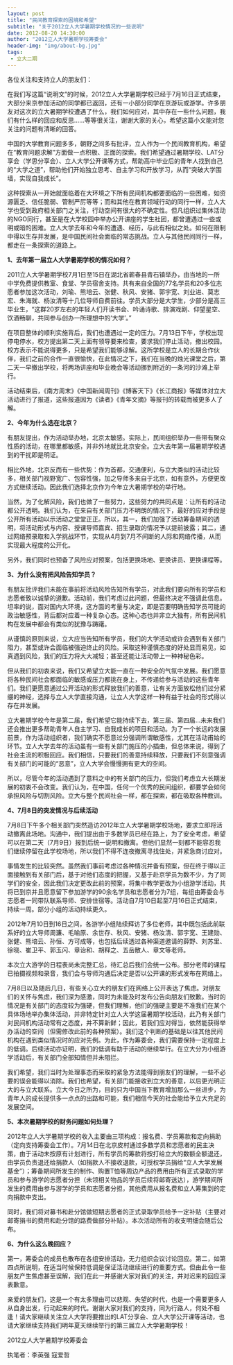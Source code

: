 ```yaml
---
layout: post
title: "民间教育探索的困境和希望"
subtitle: "关于2012立人大学暑期学校情况的一些说明"
date: 2012-08-20 14:30:00
author: "2012立人大学暑期学校筹委会"
header-img: "img/about-bg.jpg"
tags:
 - 立大二期
---
```


各位关注和支持立人的朋友们：

在我们写这篇“说明文”的时候，2012立人大学暑期学校已经于7月16日正式结束，大部分来京参加活动的同学都已返回，还有一小部分同学在京游玩或游学。许多朋友对这次的立大暑期学校遭遇了什么，我们如何应对，其中存在一些什么问题，我们有什么样的回应和反思……等等很关注，谢谢大家的关心，希望这篇小文能对您关注的问题有清晰的回答。

中国的大学教育问题多多，朝野之间多有批评，立人作为一个民间教育机构，希望在“教育问题求解”方面做一点积极、正面的探索。我们希望通过暑期学校、LAT分享会（学思分享会）、立人大学公开课等方式，帮助高中毕业后的青年人找到自己的“大学之道”，帮助他们开始独立思考、自主学习和开放学习，从而“突破大学围墙，实现自我成长”。

这种探索从一开始就面临着在大环境之下所有民间机构都要面临的一些困难，如资源匮乏、信任脆弱、管制严厉等等；而和其他在教育领域行动的同行一样，立人大学也受到政府相关部门之关注，行动空间有很大的不确定性。但凡组织过集体活动的NGO同行，甚至是在大学校园中举办公开讲座的学生社团，都曾遭遇过一些或明或暗的困难。立人大学去年和今年的遭遇、经历，与此有相似之处。如何在限制中得以生存并发展，是中国民间社会面临的常态挑战。立人与其他民间同行一样，都走在一条探索的道路上。

**1、去年第一届立人大学暑期学校的情况如何？**

2011立人大学暑期学校7月1日至15日在湖北省蕲春县青石镇举办，由当地的一所中学免费提供教室、食堂、学员宿舍支持。共有来自全国的77名学员和20多位志愿者参加这次活动，刘瑜、熊培云、张健、秋风、安猪、郭宇宽、刘业进、莫志宏、朱海就、杨汝清等十几位导师自费前往。学员大部分是大学生，少部分是高三毕业生，“这群20岁左右的年轻人们开读书会、吟诵诗歌、排演戏剧、仰望星空、饮酒畅聊，共同参与创办一所理想中的‘大学’。”

在项目整体的顺利实施背后，我们也遭遇过一定的压力。7月13日下午，学校出现停电停水，校方提出第二天上面有领导要来检查，要求我们停止活动，撤出校园。校方表示不能说得更多，只是希望我们能够谅解。这所学校是立人的长期合作伙伴，我们之前的合作一直很愉快，在此情况之下，我们在当晚的烛光课堂之后，第二天一早撤出学校，将两场讲座和毕业晚会等活动挪到附近的一条河的沙滩上举行。

活动结束后，《南方周末》《中国新闻周刊》《博客天下》《长江商报》等媒体对立大活动进行了报道，这些报道因为《读者》《青年文摘》等报刊的转载而被更多人了解。

**2、今年为什么选在北京？**

有朋友提出，作为活动举办地，北京太敏感。实际上，民间组织举办一些带有聚众性质的活动，在哪里都敏感，并非外地就比北京安全。立大去年第一届暑期学校遇到的干扰即是明证。

相比外地，北京反而有一些优势：作为首都，交通便利，与立大类似的活动比较多，相关部门视野宽广、包容性强，加之导师多来自于北京，如有意外，方便更改方式继续活动。因此我们选择北京作为今年立大暑期学校的举行地。

当然，为了化解风险，我们也做了一些努力，这些努力的共同点是：让所有的活动都公开透明。我们认为，在来自有关部门压力不明朗的情况下，最好的应对手段是公开所有活动以示活动之堂堂正正。所以，其一，我们加强了活动筹备期间的透明，将活动形式与内容、授课导师嘉宾、招生录取的情况予以提前披露；其二，通过网络预录取和入学挑战环节，实现从4月到7月不间断的人际和网络传播，从而实现最大程度的公开化。

另外，我们同时也预备了风险应对预案，包括更换场地、更换讲员、更换课程等。

**3、为什么没有把风险告知学员？**

有朋友批评我们未能在事前将活动风险告知所有学员，对此我们要向所有的学员和志愿者致以诚挚的道歉。活动前，我们考虑过此问题，但最终决定不强调此信息。坦率的说，面对国内大环境，这方面的考量与决定，即是否要明确告知学员可能的政治敏感性，背后都对应着一种复杂心态。这种心态也并非立大独有，所有民间机构在发展中都会有类似的犹豫与踌躇。

从谨慎的原则来说，立大应当告知所有学员，我们的大学活动或许会遇到有关部门阻力，甚至或许会面临被强迫终止的风险。采取这种谨慎态度的好处显而易见，如真遇到风险，我们的压力将大大减轻；甚至还能让活动带上一种神秘色彩。

但从我们的初衷来说，我们又希望立大能一直在一种安全的气氛中发展。我们愿意将各种民间社会都面临的敏感或压力都挑在身上，不传递给参与活动的这些青年们。我们更愿意通过公开活动的形式释放我们的善意，让有关方面放松他们过分紧绷的神经，选择与立人大学直接沟通，让立人大学这样一种有益于社会的形式得以存在并发展。

立大暑期学校今年是第二届，我们希望它能持续下去，第三届、第四届…未来我们还会推出更多帮助青年人自主学习、自我成长的项目和活动。为了一个长远的发展前景，作为活动组织者，我们确实不愿意过分强调所谓敏感性，尤其在活动甫始的环节。立人大学去年的活动虽有一些有关部门施压的小插曲，但总体来说，得到了社会主流的积极回应。我们相信，只要我们的善意持续释放，只要我们不刻意强调有关部门的可能的“恶意”，立人大学会慢慢拥有更大的空间。

所以，尽管今年的活动遇到了意料之中的有关部门的压力，但我们考虑立大长期发展的初衷不会改变。我们认为，在中国，任何一个优秀的民间组织，都要学会如何承担风险与切割风险。立大与整个民间社会一样，都在探索，都在吸取各种教训。

**4、7月8日的突发情况与后续活动**

7月8日下午多个相关部门突然造访2012年立人大学暑期学校场地，要求立即将活动撤离此场地。沟通中，我们提出由于多数学员已经在路上，为了安全考虑，希望可以在第二天（7月9日）报到后统一说明和撤离。但他们显然一刻都不能容忍我们继续停留在此学校场地，所以我们不得不连夜撤离寻找住处，并紧急商讨应对。

事情发生的比较突然。虽然我们事前考虑过各种情况并备有预案，但在终于得以正面接触到有关部门后，基于对他们态度的把握，又基于赴京学员为数不少，为了同学们的安全，因此我们决定更改此前的预案，将集中教学更改为小组游学活动，共将已到京并且愿意留下参加游学的90余名学员和志愿者分为7组，每组由筹委会与志愿者一同带队联系导师、安排住宿等。活动自7月10日起至7月16日正式结束，持续一周。部分小组的活动持续更久。

2012年7月10日到16日之间，各游学小组陆续拜访了多位老师，其中既包括此前联系好的立大导师周濂、毛喻原、余世存、秋风、安猪、杨汝清、郭宇宽、王建勋、张健、熊培云、孙恒、方可成等，也包括后续透过各种渠道邀请的薛野、刘苏里、徐晓、崔卫平、郭玉闪、章诒和、胡释之、五岳散人、章文等老师。

本次立大游学的日程表尚未完整汇总，待汇总后我们会统一公布。部分老师的课程已拍摄视频和录音，我们会与导师沟通后决定是否以公开课的形式发布在网络上。

7月8日以及随后几日，有些关心立大的朋友们在网络上公开表达了焦虑。对朋友们的关怀与焦虑，我们深为感激，同时为未能及时发布公告向朋友们致歉。当时的情况是有关部门的态度较为强硬，但我们理解，他们的强硬主要是不准我们在某个具体场地举办集体活动，并非特定针对立人大学这届暑期学校活动，此乃有关部门对民间机构活动常有之态度，并不算新鲜；因此，若我们应对得当，依然能获得举办活动的空间（但需修改此前的各种预案）。我们这个判断的基础是以往其他民间机构在遇到类似情况时的应对先例。为此，作为筹委会，我们需要保持一定程度上的低调。后续活动亦证明，我们的低调有助于活动的继续举行。在立大分为小组游学活动后，有关部门全部知情但并未阻拦。

我们希望，我们当时为处理事态而采取的紧急方法能得到朋友们的理解，一些不必要的误会能得以消除。我们也希望，有关部门能接收到立大的善意，以后更光明正大的与立大联系。立大今日之所为，目的只为中国当下教育增加那么一丝进步，为青年人的成长提供多一点点的出路和可能，我们相信今天的社会能给予立大充足的发展空间。

**5、本次暑期学校的财务问题如何处理？**

2012年立人大学暑期学校的收入主要由三项构成：报名费、学员筹款和定向捐助（定向支持筹委会工作）。7月14日在北京皮村通过多数学员和志愿者的民主决策，由于活动未按原有计划进行，所有学员的筹款将按打给立大的数额全额退还，由学员负责退还给捐款人（如捐款人不接收退款，可授权学员捐给“立人大学发展基金”）；筹备期间所发生的制作、购置T恤等周边产品的费用由所有正式录取的学员和参与游学的志愿者分担（未领相关物品的学员后续将邮寄送达），游学期间所发生的费用由参与游学的学员和志愿者分担，其他费用从报名费和立人筹集到的定向捐款中支出。  

同时，我们将对募书和赴分馆做短期志愿者的正式录取学员给予一定补贴（主要对邮寄捐书的费用和赴分馆的路费做部分补贴）。本次活动所有的收支明细会随后公布。

**6、为什么这么晚回应？**

第一，筹委会的成员也散布在各组安排活动，无力组织会议讨论回应。第二，如第四点所说明，在适当时候保持低调是保证活动继续进行的重要方式。但由此令一些朋友产生焦虑甚至误解，我们在此一并感谢大家对我们的关注，并对迟来的回应深表歉意。

亲爱的朋友们，这是一个有太多理由可以悲观、失望的时代，也是一个需要更多人从自身出发，行动起来的时代。谢谢大家对我们的支持，同为行路人，何处不相逢！请大家继续关注立人大学将要推出的LAT分享会、立人大学公开课等活动，也请大家继续支持我们明年夏天继续举行的第三届立人大学暑期学校！

2012立人大学暑期学校筹委会

执笔者：李英强 寇爱哲
